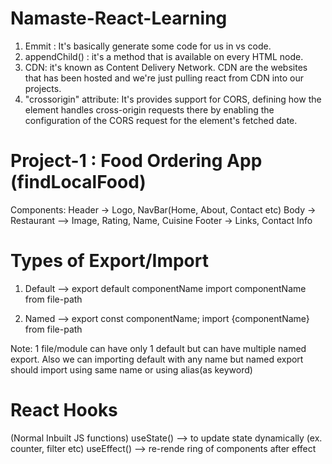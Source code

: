 # Namaste-React-Learning
1. Emmit : It's basically generate some code for us in vs code.
2. appendChild() : it's a method that is available on every HTML node.
3. CDN: it's known as Content Delivery Network. CDN are the websites that has been hosted and we're just pulling react from CDN into our projects.
4. "crossorigin" attribute: It's provides support for CORS, defining how the element handles cross-origin requests there by enabling the configuration of the CORS request for the element's fetched date.

# Project-1 : Food Ordering App (findLocalFood)
   Components: 
   Header -> Logo, NavBar(Home, About, Contact etc)
   Body -> Restaurant --> Image, Rating, Name, Cuisine
   Footer -> Links, Contact Info

# Types of Export/Import 
1. Default --> 
export default componentName
import componentName from file-path


2. Named -->
export const componentName;
import {componentName} from file-path

Note: 1 file/module can have only 1 default but can have multiple named export. Also we can importing default with any name but named export should import using same name or using alias(as keyword)

# React Hooks
(Normal Inbuilt JS functions)
useState() --> to update state dynamically (ex. counter, filter etc)
useEffect() --> re-rende
ring of components after effect

